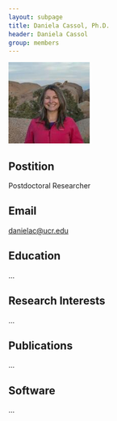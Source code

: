 ```yaml
---
layout: subpage
title: Daniela Cassol, Ph.D. 
header: Daniela Cassol 
group: members 
---
```


![Image](/members/daniela-cassol.jpeg)

## Postition

Postdoctoral Researcher

## Email 

danielac@ucr.edu 

## Education

...

## Research Interests

...

## Publications

...

## Software

...

